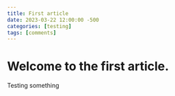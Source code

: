 ```yaml
---
title: First article
date: 2023-03-22 12:00:00 -500
categories: [testing]
tags: [comments]
---
```


# Welcome to the first article.

Testing something